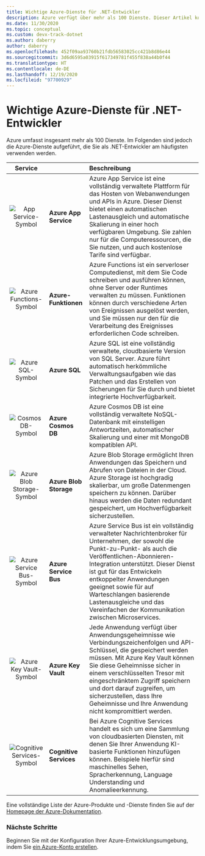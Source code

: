 ```yaml
---
title: Wichtige Azure-Dienste für .NET-Entwickler
description: Azure verfügt über mehr als 100 Dienste. Dieser Artikel konzentriert sich jedoch auf die ca. 8 von .NET-Entwicklern am häufigsten verwendeten.
ms.date: 11/30/2020
ms.topic: conceptual
ms.custom: devx-track-dotnet
ms.author: daberry
author: daberry
ms.openlocfilehash: 452f09aa93760b21fdb56583025cc421b8d86e44
ms.sourcegitcommit: 3d6d6595a03915f617349781f455f838a44b0f44
ms.translationtype: HT
ms.contentlocale: de-DE
ms.lasthandoff: 12/19/2020
ms.locfileid: "97700929"
---
```

# <a name="key-azure-services-for-net-developers"></a>Wichtige Azure-Dienste für .NET-Entwickler

Azure umfasst insgesamt mehr als 100 Dienste. Im Folgenden sind jedoch die Azure-Dienste aufgeführt, die Sie als .NET-Entwickler am häufigsten verwenden werden.

| **Service** |         | **Beschreibung**      |
| :--:|:------|:------------|
| ![App Service-Symbol](./media/app-services.svg) | **Azure App Service** | Azure App Service ist eine vollständig verwaltete Plattform für das Hosten von Webanwendungen und APIs in Azure.  Dieser Dienst bietet einen automatischen Lastenausgleich und automatische Skalierung in einer hoch verfügbaren Umgebung.  Sie zahlen nur für die Computeressourcen, die Sie nutzen, und auch kostenlose Tarife sind verfügbar. |
| ![Azure Functions-Symbol](./media/azure-functions.svg) | **Azure-Funktionen** | Azure Functions ist ein serverloser Computedienst, mit dem Sie Code schreiben und ausführen können, ohne Server oder Runtimes verwalten zu müssen.  Funktionen können durch verschiedene Arten von Ereignissen ausgelöst werden, und Sie müssen nur den für die Verarbeitung des Ereignisses erforderlichen Code schreiben.        |
| ![Azure SQL-Symbol](./media/azure-sql.svg) | **Azure SQL**            | Azure SQL ist eine vollständig verwaltete, cloudbasierte Version von SQL Server. Azure führt automatisch herkömmliche Verwaltungsaufgaben wie das Patchen und das Erstellen von Sicherungen für Sie durch und bietet integrierte Hochverfügbarkeit.  |
| ![Cosmos DB-Symbol](./media/cosmos-db.svg) | **Azure Cosmos DB**      | Azure Cosmos DB ist eine vollständig verwaltete NoSQL-Datenbank mit einstelligen Antwortzeiten, automatischer Skalierung und einer mit MongoDB kompatiblen API.                    |
| ![Azure Blob Storage-Symbol](./media/storage-blobs.svg) | **Azure Blob Storage**   | Azure Blob Storage ermöglicht Ihren Anwendungen das Speichern und Abrufen von Dateien in der Cloud.  Azure Storage ist hochgradig skalierbar, um große Datenmengen speichern zu können. Darüber hinaus werden die Daten redundant gespeichert, um Hochverfügbarkeit sicherzustellen. |
| ![Azure Service Bus-Symbol](./media/service-bus.svg) | **Azure Service Bus**   | Azure Service Bus ist ein vollständig verwalteter Nachrichtenbroker für Unternehmen, der sowohl die Punkt-zu-Punkt- als auch die Veröffentlichen-Abonnieren-Integration unterstützt.  Dieser Dienst ist gut für das Entwickeln entkoppelter Anwendungen geeignet sowie für auf Warteschlangen basierende Lastenausgleiche und das Vereinfachen der Kommunikation zwischen Microservices.   |
| ![Azure Key Vault-Symbol](./media/azure-key-vault.svg) | **Azure Key Vault**   | Jede Anwendung verfügt über Anwendungsgeheimnisse wie Verbindungszeichenfolgen und API-Schlüssel, die gespeichert werden müssen.  Mit Azure Key Vault können Sie diese Geheimnisse sicher in einem verschlüsselten Tresor mit eingeschränktem Zugriff speichern und dort darauf zugreifen, um sicherzustellen, dass Ihre Geheimnisse und Ihre Anwendung nicht kompromittiert werden.   |
| ![Cognitive Services-Symbol](./media/cognitive-services.svg) | **Cognitive Services**   | Bei Azure Cognitive Services handelt es sich um eine Sammlung von cloudbasierten Diensten, mit denen Sie Ihrer Anwendung KI-basierte Funktionen hinzufügen können.  Beispiele hierfür sind maschinelles Sehen, Spracherkennung, Language Understanding und Anomalieerkennung. |

Eine vollständige Liste der Azure-Produkte und -Dienste finden Sie auf der [Homepage der Azure-Dokumentation](/azure/?product=all).

### <a name="next-steps"></a>Nächste Schritte

Beginnen Sie mit der Konfiguration Ihrer Azure-Entwicklungsumgebung, indem Sie [ein Azure-Konto erstellen](create-azure-account.md).
